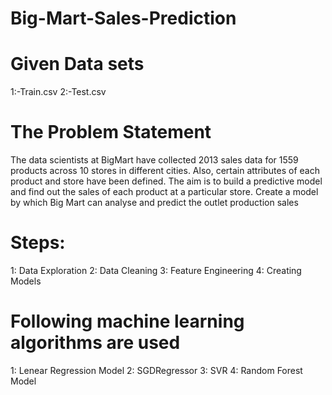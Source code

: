 # Big-Mart-Sales-Prediction
# Given Data sets
  1:-Train.csv
  2:-Test.csv
# The Problem Statement

The data scientists at BigMart have collected 2013 sales data for 1559 products across 10 stores in different cities. Also, certain attributes of each product and store have been defined. The aim is to build a predictive model and find out the sales of each product at a particular store. Create a model by which Big Mart can analyse and predict the outlet production sales

# Steps:
   1: Data Exploration
   2: Data Cleaning 
   3: Feature Engineering
   4: Creating Models
   
# Following machine learning algorithms are used
 1: Lenear Regression Model
 2: SGDRegressor
 3: SVR
 4: Random Forest Model


   




